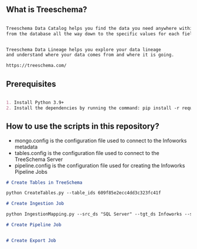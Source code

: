 ## What is Treeschema?

```markdown

Treeschema Data Catalog helps you find the data you need anywhere within your data ecosystem 
from the database all the way down to the specific values for each field.


Treeschema Data Lineage helps you explore your data lineage 
and understand where your data comes from and where it is going.

https://treeschema.com/
```

## Prerequisites

```markdown

1. Install Python 3.9+
2. Install the dependencies by running the command: pip install -r requirements.txt

```
## How to use the scripts in this repository?

- mongo.config is the configuration file used to connect to the Infoworks metadata
- tables.config is the configuration file used to connect to the TreeSchema Server
- pipeline.config is the configuration file used for creating the Infoworks Pipeline Jobs

```markdown
# Create Tables in TreeSchema

python CreateTables.py --table_ids 609f85e2ecc4dd3c323fc41f

# Create Ingestion Job

python IngestionMapping.py --src_ds "SQL Server" --tgt_ds Infoworks --src_target_schema "supportdb.dbo.dimEmployee:iwx.HR_Database.dimEmployee,supportdb.dbo.dimDept:iwx.HR_Database.dimDept"

# Create Pipeline Job


# Create Export Job

```
